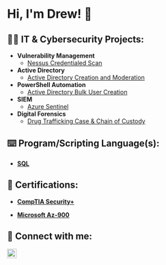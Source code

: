 <h1>Hi, I'm Drew! 👋

<h2>👨‍💻 IT & Cybersecurity Projects:</h2>

- <b>Vulnerability Management</b>
  - [Nessus Credentialed Scan](https://github.com/andrewsingleton2/Vulnerability-Management)
- <b>Active Directory</b>
  - [Active Directory Creation and Moderation](https://github.com/andrewsingleton2/Building-An-Active-Directory)
- <b>PowerShell Automation</b>
  - [Active Directory Bulk User Creation](https://github.com/andrewsingleton2/Building-An-Active-Directory)
- <b>SIEM</b>
  - [Azure Sentinel](https://github.com/andrewsingleton2/SIEM-Azure-Sentinel)
- <b>Digital Forensics</b>
  - [Drug Trafficking Case & Chain of Custody](https://github.com/andrewsingleton2/Digital-Forensics)

<h2>⌨️ Program/Scripting Language(s):</h2>

- <b>[SQL](https://github.com/andrewsingleton2/My-SQL-Portfolio)</b>

<h2>🥇 Certifications:</h2>

- <b>[CompTIA Security+](https://www.credly.com/earner/earned/badge/0743cc5b-7c1e-47d2-8eb8-f3588b5a3b0e)</b>

- <b>[Microsoft Az-900](https://learn.microsoft.com/en-us/credentials/certifications/azure-fundamentals/)</b>

<h2> 🤳 Connect with me:</h2>

[<img align="left" alt="Andrew Singleton | LinkedIn" width="22px" src="https://cdn.jsdelivr.net/npm/simple-icons@v3/icons/linkedin.svg" />][linkedin]

[linkedin]: https://www.linkedin.com/in/andrewsingleton2/
